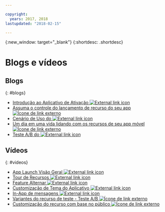 ```yaml
---

copyright:
  years: 2017, 2018
lastupdated: "2018-02-15"

---
```


{:new_window: target="_blank"}
{:shortdesc: .shortdesc}


# Blogs e vídeos

## Blogs
{: #blogs}

* <a href="https://www.ibm.com/blogs/bluemix/2018/02/app-launch-beta-now-available/" target="_blank">Introdução ao Aplicativo de Ativação <img src="../../icons/launch-glyph.svg" alt="External link icon"></a>
* <a href="https://www.ibm.com/blogs/bluemix/2017/10/take-control-app-feature-rollout-measure-effectiveness-using-ibm-cloud-app-launch-service/" target="_blank">Assuma o controle do lançamento de recurso do seu app<img src="../../icons/launch-glyph.svg" alt="Ícone de link externo"></a>
* <a href="https://www.ibm.com/blogs/bluemix/2018/01/app-launch-ibm-cloud-services/" target="_blank">Cenário de Uso do <img src="../../icons/launch-glyph.svg" alt="External link icon"></a>
* <a href="https://www.ibm.com/blogs/bluemix/2018/02/day-life-dealing-mobile-app-features/" target="_blank">Um dia em uma vida lidando com os recursos de seu app móvel <img src="../../icons/launch-glyph.svg" alt="Ícone de link externo"></a>
* <a href="https://admin.blogs.prd.ibm.event.ibm.com/blogs/bluemix/2018/02/ab-testing-using-app-launch-ibm-cloud-services/" target="_blank">Teste A/B do <img src="../../icons/launch-glyph.svg" alt="External link icon"></a>


## Vídeos
{: #videos}

* <a href="https://www.youtube.com/watch?v=xsYygH7KQLg" target="_blank">App Launch Visão Geral <img src="../../icons/launch-glyph.svg" alt="External link icon"></a>
* <a href="https://www.youtube.com/watch?v=dq8_THTRYiQ" target="_blank"> Tour de Recursos <img src="../../icons/launch-glyph.svg" alt="External link icon"></a>
* <a href="https://www.youtube.com/watch?v=esdL2r5JqQY" target="_blank"> Feature Alternar <img src="../../icons/launch-glyph.svg" alt="External link icon"></a>
* <a href="https://www.youtube.com/watch?v=Fd3Dw53Vy18" target="_blank">Customização de Tema do Aplicativo <img src="../../icons/launch-glyph.svg" alt="External link icon"></a>
* <a href="https://www.youtube.com/watch?v=qs0ovIGEKpw" target="_blank">In-App de mensagens <img src="../../icons/launch-glyph.svg" alt="External link icon"></a>
* <a href="https://www.youtube.com/watch?v=9qsXz0mz_04" target="_blank"> Variantes do recurso de teste - Teste A/B <img src="../../icons/launch-glyph.svg" alt="Ícone de link externo"></a>
* <a href="https://www.youtube.com/watch?v=ISgWqQv9iIw" target="_blank"> Customização do recurso com base no público <img src="../../icons/launch-glyph.svg" alt="Ícone de link externo"></a>
